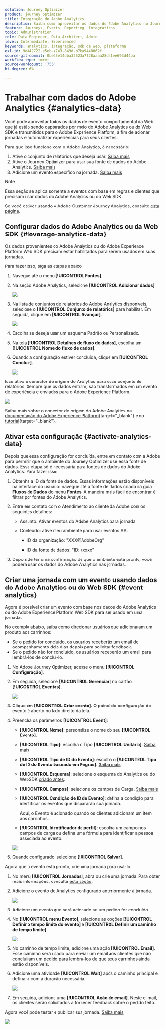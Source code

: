 ```yaml
---
solution: Journey Optimizer
product: journey optimizer
title: Integração do Adobe Analytics
description: Saiba como aproveitar os dados do Adobe Analytics no Journey Optimizer
feature: Journeys, Events, Reporting, Integrations
topic: Administration
role: Data Engineer, Data Architect, Admin
level: Intermediate, Experienced
keywords: analytics, integração, sdk da web, plataforma
exl-id: 9d842722-e5eb-4743-849d-b7ba9448062f
source-git-commit: 0be35e14dba32523a7f28aaaa28d41ee693d44ba
workflow-type: tm+mt
source-wordcount: '755'
ht-degree: 6%

---
```


# Trabalhar com dados do Adobe Analytics {#analytics-data}

Você pode aproveitar todos os dados de evento comportamental da Web que já estão sendo capturados por meio do Adobe Analytics ou do Web SDK e transmitidos para o Adobe Experience Platform, a fim de acionar jornadas e automatizar experiências para seus clientes.

Para que isso funcione com o Adobe Analytics, é necessário:

1. Ative o conjunto de relatórios que deseja usar. [Saiba mais](#leverage-analytics-data)
1. Ative o Journey Optimizer para usar sua fonte de dados do Adobe Analytics. [Saiba mais](#activate-analytics-data)
1. Adicione um evento específico na jornada. [Saiba mais](#event-analytic)

>[!NOTE]
>
>Essa seção se aplica somente a eventos com base em regras e clientes que precisam usar dados do Adobe Analytics ou do Web SDK.
> 
>Se você estiver usando o Adobe Customer Journey Analytics, consulte [esta página](../reports/cja-ajo.md).
>

## Configurar dados do Adobe Analytics ou da Web SDK {#leverage-analytics-data}

Os dados provenientes do Adobe Analytics ou do Adobe Experience Platform Web SDK precisam estar habilitados para serem usados em suas jornadas.

Para fazer isso, siga as etapas abaixo:

1. Navegue até o menu **[!UICONTROL Fontes]**.

1. Na seção Adobe Analytics, selecione **[!UICONTROL Adicionar dados]**

   ![](assets/ajo-aa_1.png)

1. Na lista de conjuntos de relatórios do Adobe Analytics disponíveis, selecione o **[!UICONTROL Conjunto de relatórios]** para habilitar. Em seguida, clique em **[!UICONTROL Avançar]**.

   ![](assets/ajo-aa_2.png)

1. Escolha se deseja usar um esquema Padrão ou Personalizado.

1. Na tela **[!UICONTROL Detalhes do fluxo de dados]**, escolha um **[!UICONTROL Nome do fluxo de dados]**.

1. Quando a configuração estiver concluída, clique em **[!UICONTROL Concluir]**.

   ![](assets/ajo-aa_3.png)

Isso ativa o conector de origem do Analytics para esse conjunto de relatórios. Sempre que os dados entram, são transformados em um evento de experiência e enviados para o Adobe Experience Platform.

![](assets/ajo-aa_4.png)

Saiba mais sobre o conector de origem do Adobe Analytics na [documentação do Adobe Experience Platform](https://experienceleague.adobe.com/docs/experience-platform/sources/connectors/adobe-applications/analytics.html){target="_blank"} e no [tutorial](https://experienceleague.adobe.com/docs/experience-platform/sources/ui-tutorials/create/adobe-applications/analytics.html){target="_blank"}.

## Ativar esta configuração {#activate-analytics-data}

Depois que essa configuração for concluída, entre em contato com a Adobe para permitir que o ambiente do Journey Optimizer use essa fonte de dados. Essa etapa só é necessária para fontes de dados do Adobe Analytics. Para fazer isso:

1. Obtenha a ID da fonte de dados. Essas informações estão disponíveis na interface do usuário: navegue até a fonte de dados criada na guia **Fluxos de Dados** do menu **Fontes**. A maneira mais fácil de encontrar é filtrar por fontes do Adobe Analytics.
1. Entre em contato com o Atendimento ao cliente da Adobe com os seguintes detalhes:

   * Assunto: Ativar eventos do Adobe Analytics para jornada

   * Conteúdo: ative meu ambiente para usar eventos AA.

      * ID da organização: &quot;XXX@AdobeOrg&quot;

      * ID da fonte de dados: &quot;ID: xxxxx&quot;

1. Depois de ter uma confirmação de que o ambiente está pronto, você poderá usar os dados do Adobe Analytics nas jornadas.

## Criar uma jornada com um evento usando dados do Adobe Analytics ou do Web SDK {#event-analytics}

Agora é possível criar um evento com base nos dados do Adobe Analytics ou do Adobe Experience Platform Web SDK para ser usado em uma jornada.

No exemplo abaixo, saiba como direcionar usuários que adicionaram um produto aos carrinhos:

* Se o pedido for concluído, os usuários receberão um email de acompanhamento dois dias depois para solicitar feedback.
* Se o pedido não for concluído, os usuários receberão um email para lembrá-los de concluí-lo.

1. No Adobe Journey Optimizer, acesse o menu **[!UICONTROL Configuração]**.

1. Em seguida, selecione **[!UICONTROL Gerenciar]** no cartão **[!UICONTROL Eventos]**.

   ![](assets/ajo-aa_5.png)

1. Clique em **[!UICONTROL Criar evento]**. O painel de configuração do evento é aberto no lado direito da tela.

1. Preencha os parâmetros **[!UICONTROL Event]**:

   * **[!UICONTROL Nome]**: personalize o nome do seu **[!UICONTROL Evento]**.
   * **[!UICONTROL Tipo]**: escolha o Tipo **[!UICONTROL Unitário]**. [Saiba mais](../event/about-events.md)
   * **[!UICONTROL Tipo de ID do Evento]**: escolha o **[!UICONTROL Tipo de ID do Evento baseado em Regras]**. [Saiba mais](../event/about-events.md#event-id-type)
   * **[!UICONTROL Esquema]**: selecione o esquema do Analytics ou do WebSDK [criado antes](#leverage-analytics-data).
   * **[!UICONTROL Campos]**: selecione os campos de Carga. [Saiba mais](../event/about-creating.md#define-the-payload-fields)
   * **[!UICONTROL Condição de ID de Evento]**: defina a condição para identificar os eventos que dispararão sua jornada.

     Aqui, o Evento é acionado quando os clientes adicionam um item aos carrinhos.
   * **[!UICONTROL Identificador de perfil]**: escolha um campo nos campos de carga ou defina uma fórmula para identificar a pessoa associada ao evento.

   ![](assets/ajo-aa_6.png)

1. Quando configurado, selecione **[!UICONTROL Salvar]**.

Agora que o evento está pronto, crie uma jornada para usá-lo.

1. No menu **[!UICONTROL Jornadas]**, abra ou crie uma jornada. Para obter mais informações, consulte [esta seção](../building-journeys/journey-gs.md).

1. Adicione o evento do Analytics configurado anteriormente à jornada.

   ![](assets/ajo-aa_8.png)

1. Adicione um evento que será acionado se um pedido for concluído.

1. No **[!UICONTROL menu Evento]**, selecione as opções **[!UICONTROL Definir o tempo limite do evento]** e **[!UICONTROL Definir um caminho de tempo limite]**.

   ![](assets/ajo-aa_9.png)

1. No caminho de tempo limite, adicione uma ação **[!UICONTROL Email]**. Esse caminho será usado para enviar um email aos clientes que não concluíram um pedido para lembrá-los de que seus carrinhos ainda estão disponíveis.

1. Adicione uma atividade **[!UICONTROL Wait]** após o caminho principal e defina-a com a duração necessária.

   ![](assets/ajo-aa_10.png)

1. Em seguida, adicione uma **[!UICONTROL Ação de email]**. Neste e-mail, os clientes serão solicitados a fornecer feedback sobre o pedido feito.

Agora você pode testar e publicar sua jornada. [Saiba mais](../building-journeys/publishing-the-journey.md)

![](assets/ajo-aa_7.png)
